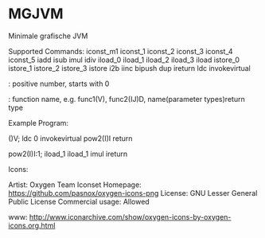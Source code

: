 MGJVM
=====

Minimale grafische JVM

Supported Commands:
		iconst_m1
		iconst_1
		iconst_2
		iconst_3
		iconst_4
		iconst_5
		iadd
		isub
		imul
		idiv
		iload_0
		iload_1
		iload_2
		iload_3
		iload <index>
		istore_0
		istore_1
		istore_2
		istore_3
		istore <index>
		i2b
		iinc <index> <byte value>
		bipush
		dup
		ireturn
		ldc <index>
		invokevirtual <function>

<index>:
		positive number, starts with 0
		
<function>:
		function name, e.g. func1(V), func2(IJ)D, name(parameter types)return type



Example Program:

<init>()V;
ldc 0
invokevirtual pow2(I)I
return

pow2(I)I:1;
iload_1
iload_1
imul
ireturn




Icons:

Artist: Oxygen Team
Iconset Homepage: https://github.com/pasnox/oxygen-icons-png
License: GNU Lesser General Public License
Commercial usage: Allowed

www: http://www.iconarchive.com/show/oxygen-icons-by-oxygen-icons.org.html